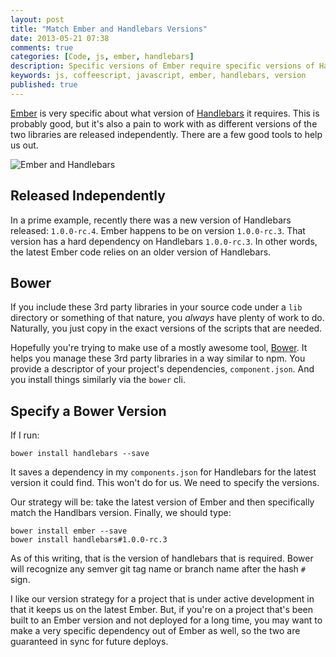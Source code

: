 ```yaml
---
layout: post
title: "Match Ember and Handlebars Versions"
date: 2013-05-21 07:38
comments: true
categories: [Code, js, ember, handlebars]
description: Specific versions of Ember require specific versions of Handlebars.  Here's a way to help them match.
keywords: js, coffeescript, javascript, ember, handlebars, version
published: true
---
```


[Ember](http://emberjs.com) is very specific about what version of [Handlebars](http://handlebarsjs.com) it requires.  This is probably good, but it's also a pain to work with as different versions of the two libraries are released independently.  There are a few good tools to help us out.

![Ember and Handlebars](http://i.imgur.com/x5HT4FN.jpg)

<!--more-->

## Released Independently

In a prime example, recently there was a new version of Handlebars released: `1.0.0-rc.4`.  Ember happens to be on version `1.0.0-rc.3`.  That version has a hard dependency on Handlebars `1.0.0-rc.3`.  In other words, the latest Ember code relies on an older version of Handlebars.

## Bower

If you include these 3rd party libraries in your source code under a `lib` directory or something of that nature, you *always* have plenty of work to do.  Naturally, you just copy in the exact versions of the scripts that are needed.

Hopefully you're trying to make use of a mostly awesome tool, [Bower](http://bower.io).  It helps you manage these 3rd party libraries in a way similar to npm.  You provide a descriptor of your project's dependencies, `component.json`.  And you install things similarly via the `bower` cli.

## Specify a Bower Version

If I run:

```
bower install handlebars --save
```

It saves a dependency in my `components.json` for Handlebars for the latest version it could find.  This won't do for us.  We need to specify the versions.

Our strategy will be: take the latest version of Ember and then specifically match the Handlbars version.  Finally, we should type:

```
bower install ember --save
bower install handlebars#1.0.0-rc.3
```

As of this writing, that is the version of handlebars that is required.  Bower will recognize any semver git tag name or branch name after the hash `#` sign.

I like our version strategy for a project that is under active development in that it keeps us on the latest Ember.  But, if you're on a project that's been built to an Ember version and not deployed for a long time, you may want to make a very specific dependency out of Ember as well, so the two are guaranteed in sync for future deploys.